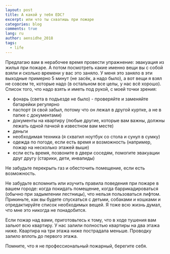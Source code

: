 ```yaml
---
layout: post
title: А какой у тебя EDC?
excerpt: или что ты схватишь при пожаре
categories: blog
comments: true
lang: ru
author: aensidhe_2018
tags:
  - life
---
```


Предлагаю вам в нерабочее время провести упражнение: эвакуация из жилья при пожаре. А потом посмотреть какие именно вещи вы с собой взяли и сколько времени у вас это заняло. У меня это заняло в эти выходные примерно 5 минут (не засёк, а надо было), а вот вещи я взял не совсем те, которые надо (в остальном все целы, у нас всё хорошо). Список того, что надо взять и иметь под рукой, с моей точки зрения:

- фонарь (света в подъезде не было) - проверяйте и заменяйте батарейки регулярно
- паспорт (я свой забыл, потому что он лежал в другой куртке, а не в папке с документами)
- документы на квартиру (любые другие, которые вам важны, должны лежать одной пачкой в известном вам месте)
- деньги
- необходимая техника (я схватил ноутбук со стола и сунул в сумку)
- одежда по погоде, если есть время и возможность (например, пожар на несколько этажей выше)
- если есть время, позвоните в двери соседям, помогите эвакуации друг другу (старики, дети, инвалиды)

Не забудьте перекрыть газ и обесточить помещение, если есть возможность.

Не забудьте вспомнить или изучить правила поведения при пожаре в вашем городе: когда покидать помещение, когда баррикадироваться (обычно при задымлении лестницы), что нельзя пользоваться лифтом. Прикиньте, как вы будете спускаться с детьми, собаками и кошками и отредактируйте список необходимых вещей. Я тоже всю жизнь думал, что мне это никогда не понадобится.

Если пожар над вами, приготовьтесь к тому, что в ходе тушения вам зальют всю квартиру. У нас залили полностью квартиры на два этажа ниже. Квартира на три этажа ниже пострадала меньше. Проводку залило вплоть до первого этажа.

Помните, что я не профессиональный пожарный, берегите себя.
